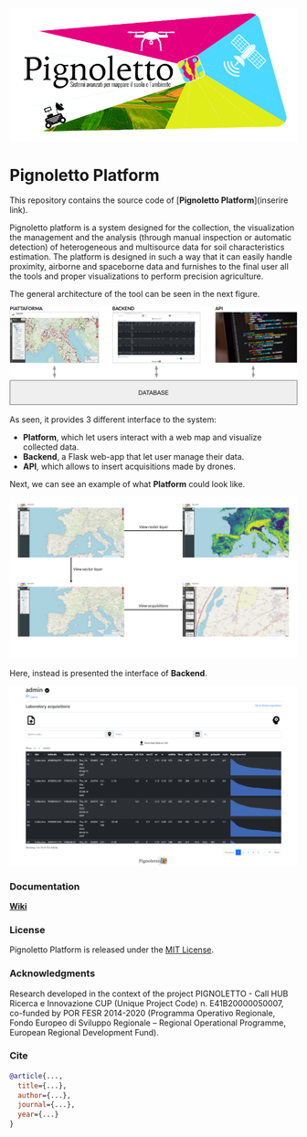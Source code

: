 ![Pignoletto](images/logo.jpg)
# Pignoletto Platform

This repository contains the source code of [**Pignoletto Platform**](inserire link).

Pignoletto platform is a system designed for the collection, the visualization the
management and the analysis (through manual inspection or automatic detection) of heterogeneous
and multisource data for soil characteristics estimation. The platform is designed in such a way that
it can easily handle proximity, airborne and spaceborne data and furnishes to the final user all the
tools and proper visualizations to perform precision agriculture.

The general architecture of the tool can be seen in the next figure.

![Architecture](images/architecture.png)

As seen, it provides 3 different interface to the system:
* **Platform**, which let users interact with a web map and visualize collected data.
* **Backend**, a Flask web-app that let user manage their data.
* **API**, which allows to insert acquisitions made by drones.

Next, we can see an example of what **Platform** could look like.

![platform](images/demo.png)


Here, instead is presented the interface of **Backend**.

![backend](images/Backend.png)

### Documentation
[**Wiki**](https://github.com/SimoLoca/Pignoletto_platform_Docker/wiki)

### License
Pignoletto Platform is released under the [MIT License](./LICENSE).

### Acknowledgments
Research developed in the context of the project PIGNOLETTO - Call HUB Ricerca e Innovazione CUP (Unique Project Code) n. E41B20000050007, co-funded by POR FESR 2014-2020 (Programma Operativo Regionale, Fondo Europeo di Sviluppo Regionale – Regional Operational Programme, European Regional Development Fund).

### Cite

```bibtex
@article{...,
  title={...},
  author={...},
  journal={...},
  year={...}
}
```
